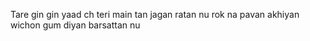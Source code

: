 Tare gin gin yaad ch teri main tan jagan ratan nu
rok na pavan akhiyan wichon gum diyan barsattan nu

